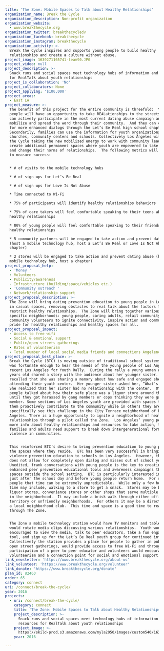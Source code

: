 ```yaml
---
title: 'The Zone: Mobile Spaces to Talk about Healthy Relationships'
organization_name: Break the Cycle
organization_description: Non-profit organization
organization_website:
  - www.breakthecycle.org
organization_twitter: breakthecycledv
organization_facebook: breakthecycle
organization_instagram: breakthecycle
organization_activity: >-
  Break the Cycle inspires and supports young people to build healthy
  relationships and create a culture without abuse.
project_image: 1639271165741-team90.JPG
project_video: null
project_description: >-
  Snack runs and social spaces meet technology hubs of information and resources
  for RealTalk about youth relationships
project_is_collaboration: 'No'
project_collaborators: None
project_applying: '$100,000'
project_areas:
  - East LA
project_measure: >-
  The benefit of this project for the entire community is threefold:  Young
  people will have an opportunity to take REALationships to the streets...They
  can actively participate in the most current dating abuse campaign and work to
  mobilize and spread the word through their community.  And they can connect
  for more enhanced dialogs through the Let’s Be Real high school chapters. 
  Secondarily, families can use the information for youth organizations, local
  churches, community centers and schools. Collectively Los Angeles will Break
  the Cycle taking the new mobilized energy to work with community leaders to
  create additional permanent spaces where youth are empowered to take action
  and change their norms of relationships.  The following metrics will be used
  to measure success:


  * # of visits to the mobile technology hubs

  * # of sign ups for Let’s Be Real

  * # of sign ups for Love Is Not Abuse

  * Time connected to Wi-Fi

  * 75% of participants will identify healthy relationships behaviors

  * 75% of care takers will feel comfortable speaking to their teens about 
  healthy relationships

  * 80% of young people will feel comfortable speaking to their friends about
  healthy relationships

  * 5 community partners will be engaged to take action and prevent dating abuse
  (host a mobile technology hub, host a Let’s Be Real or Love Is Not Abuse
  chapter) 

  * 2 stores will be engaged to take action and prevent dating abuse (host a
  mobile technology hub, host a chapter)
project_proposal_help:
  - 'Money '
  - Volunteers
  - Publicity/awareness
  - Infrastructure (building/space/vehicles etc.)
  - 'Community outreach '
  - Network/relationship support
project_proposal_description: >-
  The Zone will bring dating prevention education to young people in Los Angeles
  in casual spaces, removing obstacles to real talk about the factors that
  restrict healthy relationships.  The Zone will bring together various parts of
  specific neighborhoods: young people, caring adults, retail community members,
  community volunteers to ignite connectivity, inspire action and community
  pride for healthy relationships and healthy spaces for all.
project_proposal_impact:
  - Access to free wifi
  - Social & emotional support
  - Public/open streets gatherings
  - Rates of volunteerism
  - Total number of local social media friends and connections Angelenos have
project_proposal_best_place: >-
  Break the Cycle (BTC) is moving outside of traditional school systems.  BTC
  was fortunate enough to hear the needs of the young people of Los Angeles at a
  recent Los Angeles for Youth Rally.  During the rally a young woman about 18
  years old shared a story with the audience about her younger sister.  She
  recalled that she was sharing a memory about how safe and engaged she felt
  attending their youth center.  Her younger sister asked her, “What’s that?”
  She realized that her sister had no relationship with the center.  Other young
  people talked about how their safe place was a liquor store around the corner
  until they got harassed by gang members or cops thinking they were gang
  member. Some sections of Los Angeles youth are provided with spaces that help
  them proactively contribute to the community while in others they are not.  We
  specifically see this challenge in the City Terrace neighborhood of East Los
  Angeles. There is a huge opportunity to ignite a neighborhood of healthy
  relationships through a pilot called the Zone.  Los Angeles’ young people need
  more info about healthy relationships and resources to take action, their
  families and adults need support to break down intergenerational forms of
  violence in communities.


  This reinforced BTC’s desire to bring prevention education to young people in
  the spaces where they reside.  BTC has been very successful in bringing dating
  violence prevention education to schools in Los Angeles.  However, the space
  does not allow for completely open dialog and misses out of school youth. 
  Unedited, frank conversations with young people is the key to creating
  enhanced peer prevention educational tools and awareness campaigns that reach
  spaces outside the school setting.  BTC is particularly interested in the time
  just after the school day and before young people return home.  For some young
  people that time can be extremely unpredictable.  While only a few hours that
  time may include, walking to a store to get a snack.  Stores may be bodegas,
  liquor stores, convenience stores or other shops that serve multiple purposes
  in the neighborhood.  It may include a brisk walk through either official gang
  territory or unfriendly neighborhoods.  For others it may be a direct route to
  a local neighborhood club.  This time and space is a good time to reach youth
  through The Zone.


  The Zone a mobile technology station would have TV monitors and tablets which
  would rotate media clips discussing various relationships.  Youth would be
  encouraged to view the media, talk to peer educators, take a fun engagement
  tool, and sign up for the Let’s Be Real youth group for continued information.
  Collectively the station provides a place for people to gather in public and
  open street gatherings, would provide access to free Wi-Fi and through the
  participation of a peer to peer educator and volunteers would encourage
  volunteerism and a connection point for social and emotional support.
link_newsletter: 'https://www.breakthecycle.org/about-us'
link_volunteer: 'https://www.breakthecycle.org/volunteer'
link_donate: 'https://www.breakthecycle.org/donate'
plan_id: 82463
order: 65
category: connect
uri: /connect/break-the-cycle/
year: 2016
projects:
  - uri: /connect/break-the-cycle/
    category: connect
    title: 'The Zone: Mobile Spaces to Talk about Healthy Relationships'
    project_description: >-
      Snack runs and social spaces meet technology hubs of information and
      resources for RealTalk about youth relationships
    project_image: >-
      https://skild-prod.s3.amazonaws.com/myla2050/images/custom540/1639271165741-team90.JPG
    year: 2016

---
```

